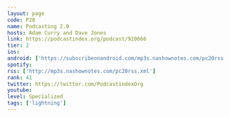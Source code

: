 ```yaml
---
layout: page
code: P20
name: Podcasting 2.0
hosts: Adam Curry and Dave Jones
link: https://podcastindex.org/podcast/920666
tier: 2
ios: 
android: ['https://subscribeonandroid.com/mp3s.nashownotes.com/pc20rss.xml']
spotify: 
rss: ['http://mp3s.nashownotes.com/pc20rss.xml']
rank: 41
twitter: https://twitter.com/PodcastindexOrg
youtube: 
level: Specialized
tags: ['lightning']
---
```


